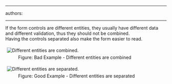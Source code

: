 

---
authors:

---




<span class='intro'> <p>If the form controls are different entities, they usually have different
 data and different validation, thus they should not be combined.<br>
                   Having the controls separated also make the form easier to read.</p> </span>

<dl class="badImage"><dt>
      <img src="http&#58;//www.ssw.com.au/ssw/Standards/Rules/Images/AvoidCombiningBad.gif" alt="Different entities are combined." style="margin&#58;5px;" />
   </dt><dd>Figure&#58; Bad Example - Different entities are combined</dd></dl><dl class="goodImage"><dt>
      <img src="http&#58;//www.ssw.com.au/ssw/Standards/Rules/Images/AvoidCombiningGood.gif" alt="Different entities are separated." style="margin&#58;5px;" />
   </dt><dd>Figure&#58; Good Example - Different entities are separated</dd></dl>


